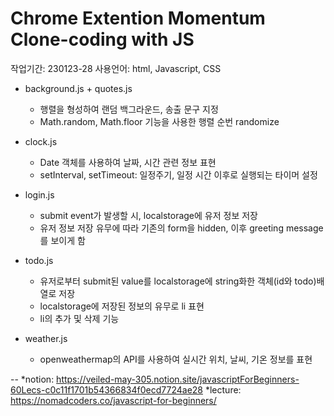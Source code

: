 
# Chrome Extention Momentum Clone-coding with JS

작업기간: 230123-28
사용언어: html, Javascript, CSS

+ background.js + quotes.js
   - 행렬을 형성하여 랜덤 백그라운드, 송출 문구 지정
   - Math.random, Math.floor 기능을 사용한 행렬 순번 randomize

+ clock.js
   - Date 객체를 사용하여 날짜, 시간 관련 정보 표현
   - setInterval, setTimeout: 일정주기, 일정 시간 이후로 실행되는 타이머 설정

+ login.js
   - submit event가 발생할 시, localstorage에 유저 정보 저장
   - 유저 정보 저장 유무에 따라 기존의 form을 hidden, 이후 greeting message를 보이게 함

+ todo.js
   - 유저로부터 submit된 value를 localstorage에 string화한 객체(id와 todo)배열로 저장
   - localstorage에 저장된 정보의 유무로 li 표현
   - li의 추가 및 삭제 기능

+ weather.js
   - openweathermap의 API를 사용하여 실시간 위치, 날씨, 기온 정보를 표현

--
*notion: https://veiled-may-305.notion.site/javascriptForBeginners-60Lecs-c0c11f1701b54366834f0ecd7724ae28
*lecture: https://nomadcoders.co/javascript-for-beginners/
